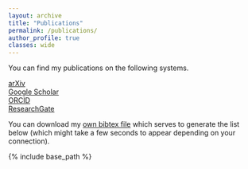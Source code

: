 ```yaml
---
layout: archive
title: "Publications"
permalink: /publications/
author_profile: true
classes: wide
---
```


You can find my publications on the following systems.

<a href="{{ site.author.arxiv }}"><i class="ai ai-fw ai-arxiv"></i> arXiv</a>   
<a href="{{ site.author.googlescholar }}"><i class="ai ai-fw ai-google-scholar"></i> Google Scholar</a>     
<a href="{{ site.author.orcid }}"><i class="ai ai-fw ai-orcid"></i> ORCID</a>   
<a href="{{ site.author.researchgate }}"><i class="ai ai-fw ai-researchgate"></i> ResearchGate</a>         

You can download my [own bibtex file](https://sdiciotti.github.io/files/sdiciotti.bib) which serves to generate the list below (which might take a few seconds to appear depending on your connection).

<script src="https://bibbase.org/show?bib=https://sdiciotti.github.io/files/sdiciotti.bib&jsonp=1&nocache=1&theme=default"></script> 

{% include base_path %}

<!-- {% capture written_year %}'None'{% endcapture %}
{% for post in site.publications reversed %}
  {% capture year %}{{ post.date | date: '%Y' }}{% endcapture %}
  {% if year != written_year %}
    <h2 id="{{ year | slugify }}" class="archive__subtitle">{{ year }}</h2>
    {% capture written_year %}{{ year }}{% endcapture %}
  {% endif %}
  {% include archive-single.html %}
{% endfor %} -->

